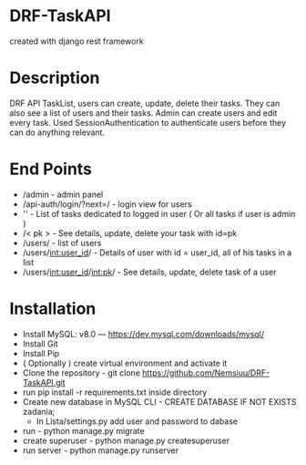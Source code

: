 # DRF-TaskAPI

created with django rest framework

# Description

DRF API TaskList, users can create, update, delete their tasks. They can also see a list of users and their tasks. Admin can create users and edit every task.
Used SessionAuthentication to authenticate users before they can do anything relevant.

# End Points

* /admin - admin panel
* /api-auth/login/?next=/ - login view for users
* '' -  List of tasks dedicated to logged in user ( Or all tasks if user is admin )
* /< pk > - See details, update, delete your task with id=pk
* /users/ - list of users
* /users/<int:user_id>/ - Details of user with id = user_id, all of his tasks in a list
* /users/<int:user_id>/<int:pk>/ - See details, update, delete task of a user

# Installation

* Install MySQL: v8.0 — https://dev.mysql.com/downloads/mysql/
* Install Git
* Install Pip
* ( Optionally ) create virtual environment and activate it
* Clone the repository - git clone https://github.com/Nemsiuu/DRF-TaskAPI.git
* run pip install -r requirements.txt inside directory
* Create new database in MySQL CLI - CREATE DATABASE IF NOT EXISTS zadania;
    * In Lista/settings.py add user and password to dabase   
* run - python manage.py migrate
* create superuser - python manage.py createsuperuser
* run server - python manage.py runserver

  
              
